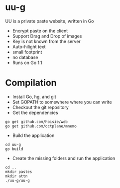# uu-g

UU is a private paste website, written in Go

- Encrypt paste on the client
- Support Drag and Drop of images
- Key is not known from the server
- Auto-hilight text
- small footprint
- no database
- Runs on Go 1.1


# Compilation

- Install Go, hg, and git
- Set GOPATH to somewhere where you can write
- Checkout the git repository
- Get the dependencies

```
go get github.com/hoisie/web
go get github.com/octplane/mnemo
```

- Build the application

```
cd uu-g
go build
```

- Create the missing folders and run the application

```
cd ..
mkdir pastes
mkdir attn
./uu-g/uu-g
```

